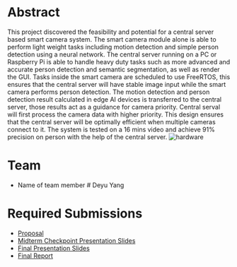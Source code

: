 # Abstract

This project discovered the feasibility and potential for a central server based smart camera system. The smart camera module alone is able to perform light weight tasks including motion detection and simple person detection using a neural network. The central server running on a PC or Raspberry Pi is able to handle heavy duty tasks such as more advanced and accurate person detection and semantic segmentation, as well as render the GUI. Tasks inside the  smart camera are scheduled to use FreeRTOS, this ensures that the central server will have stable image input while the smart camera performs person detection. The motion detection and person detection result calculated in edge AI devices is transferred to the central server, those results act as a guidance for camera priority. Central serval will first process the camera data with higher priority. This design ensures that the central server will be optimally efficient when multiple cameras connect to it. The system is tested on a 16 mins video and achieve 91% precision on person with the help of the central server. 
![hardware](media/hardware.png)


# Team

* Name of team member \# Deyu Yang


# Required Submissions

* [Proposal](https://github.com/RX-0-95/ecem202a_project/blob/main/docs/proposal.md)
* [Midterm Checkpoint Presentation Slides](https://drive.google.com/file/d/13vPOdrWIEbdKkYJzp15Q4d7FP_68Vn4n/view?usp=sharing)
* [Final Presentation Slides](http://)
* [Final Report](report)

